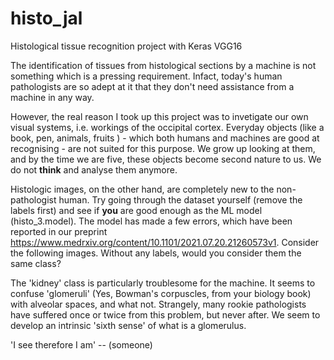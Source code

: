 # histo_jal
Histological tissue recognition project with Keras VGG16

The identification of tissues from histological sections by a machine is not something which is a pressing requirement. Infact, today's human pathologists are so adept at it that they don't need assistance from a machine in any way.

However, the real reason I took up this project was to invetigate our own visual systems, i.e. workings of the occipital cortex. Everyday objects (like a book, pen, animals, fruits ) - which both humans and machines are good at recognising - are not suited for this purpose. We grow up looking at them, and by the time we are five, these objects become second nature to us. We do not __think__ and analyse them anymore.

Histologic images, on the other hand, are completely new to the non-pathologist human. Try going through the dataset yourself (remove the labels first) and see if __you__ are good enough as the ML model (histo_3.model). The model has made a few errors, which have been reported in our preprint https://www.medrxiv.org/content/10.1101/2021.07.20.21260573v1. Consider the following images. Without any labels, would you consider them the same class?


The 'kidney' class is particularly troublesome for the machine. It seems to confuse 'glomeruli' (Yes, Bowman's corpuscles, from your biology book) with alveolar spaces, and what not. Strangely, many rookie pathologists have suffered once or twice from this problem, but never after. We seem to develop an intrinsic 'sixth sense' of what is a glomerulus.

'I see therefore I am' -- (someone)


